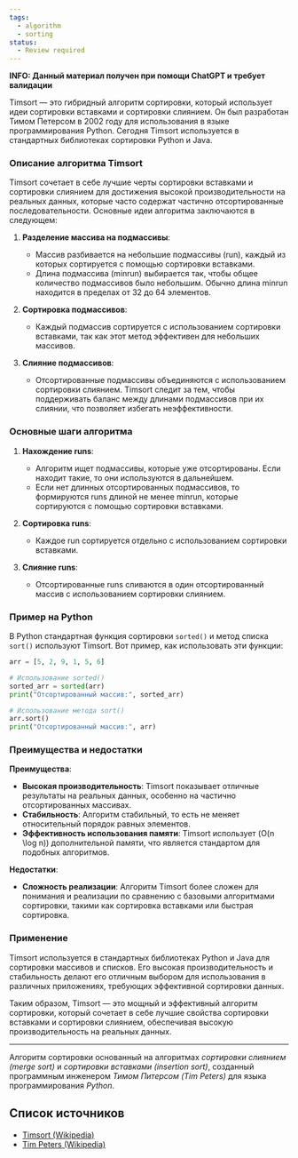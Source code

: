 ```yaml
---
tags:
  - algorithm
  - sorting
status:
  - Review required
---
```


**INFO: Данный материал получен при помощи ChatGPT и требует валидации**

Timsort — это гибридный алгоритм сортировки, который использует идеи сортировки вставками и сортировки слиянием. Он был разработан Тимом Петерсом в 2002 году для использования в языке программирования Python. Сегодня Timsort используется в стандартных библиотеках сортировки Python и Java.

### Описание алгоритма Timsort

Timsort сочетает в себе лучшие черты сортировки вставками и сортировки слиянием для достижения высокой производительности на реальных данных, которые часто содержат частично отсортированные последовательности. Основные идеи алгоритма заключаются в следующем:

1. **Разделение массива на подмассивы**:
   - Массив разбивается на небольшие подмассивы (run), каждый из которых сортируется с помощью сортировки вставками.
   - Длина подмассива (minrun) выбирается так, чтобы общее количество подмассивов было небольшим. Обычно длина minrun находится в пределах от 32 до 64 элементов.

2. **Сортировка подмассивов**:
   - Каждый подмассив сортируется с использованием сортировки вставками, так как этот метод эффективен для небольших массивов.

3. **Слияние подмассивов**:
   - Отсортированные подмассивы объединяются с использованием сортировки слиянием. Timsort следит за тем, чтобы поддерживать баланс между длинами подмассивов при их слиянии, что позволяет избегать неэффективности.

### Основные шаги алгоритма

1. **Нахождение runs**:
   - Алгоритм ищет подмассивы, которые уже отсортированы. Если находит такие, то они используются в дальнейшем.
   - Если нет длинных отсортированных подмассивов, то формируются runs длиной не менее minrun, которые сортируются с помощью сортировки вставками.

2. **Сортировка runs**:
   - Каждое run сортируется отдельно с использованием сортировки вставками.

3. **Слияние runs**:
   - Отсортированные runs сливаются в один отсортированный массив с использованием сортировки слиянием.

### Пример на Python

В Python стандартная функция сортировки `sorted()` и метод списка `sort()` используют Timsort. Вот пример, как использовать эти функции:

```python
arr = [5, 2, 9, 1, 5, 6]

# Использование sorted()
sorted_arr = sorted(arr)
print("Отсортированный массив:", sorted_arr)

# Использование метода sort()
arr.sort()
print("Отсортированный массив:", arr)
```

### Преимущества и недостатки

**Преимущества**:
- **Высокая производительность**: Timsort показывает отличные результаты на реальных данных, особенно на частично отсортированных массивах.
- **Стабильность**: Алгоритм стабильный, то есть не меняет относительный порядок равных элементов.
- **Эффективность использования памяти**: Timsort использует \(O(n \log n)\) дополнительной памяти, что является стандартом для подобных алгоритмов.

**Недостатки**:
- **Сложность реализации**: Алгоритм Timsort более сложен для понимания и реализации по сравнению с базовыми алгоритмами сортировки, такими как сортировка вставками или быстрая сортировка.

### Применение

Timsort используется в стандартных библиотеках Python и Java для сортировки массивов и списков. Его высокая производительность и стабильность делают его отличным выбором для использования в различных приложениях, требующих эффективной сортировки данных.

Таким образом, Timsort — это мощный и эффективный алгоритм сортировки, который сочетает в себе лучшие свойства сортировки вставками и сортировки слиянием, обеспечивая высокую производительность на реальных данных.

---

Алгоритм сортировки основанный на алгоритмах *сортировки слиянием (merge sort)* и *сортировки вставками (insertion sort)*, созданный программным инженером *Тимом Питерсом (Tim Peters)* для языка программирования *Python*.

## Список источников

- [Timsort (Wikipedia)](https://en.wikipedia.org/wiki/Timsort)
- [Tim Peters (Wikipedia)](https://en.wikipedia.org/wiki/Tim_Peters_(software_engineer))